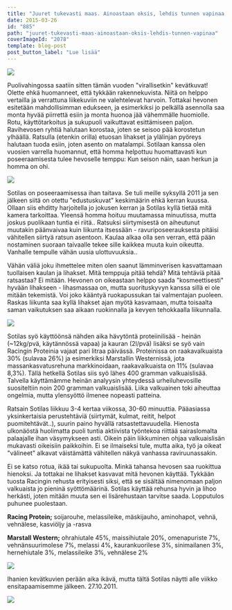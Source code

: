 ```yaml
---
title: "Juuret tukevasti maas. Ainoastaan oksis, lehdis tunnen vapinaa."
date: 2015-03-26
id: "885"
path: "juuret-tukevasti-maas-ainoastaan-oksis-lehdis-tunnen-vapinaa"
coverImageId: "2078"
template: blog-post
post_button_label: "Lue lisää"
---
```


[![](/images/IMG_2262_.jpg)](http://2.bp.blogspot.com/-GVli6PE4ino/VRPkLba-h3I/AAAAAAAAJag/0otMsix4FWw/s1600/IMG_2262_.jpg)

Puolivahingossa saatiin sitten tämän vuoden "virallisetkin" kevätkuvat! Olette ehkä huomanneet, että tykkään rakennekuvista. Niitä on helppo vertailla ja verrattuna liikekuviin ne valehtelevat harvoin. Tottakai hevonen esitetään mahdollisimman edukseen, ja esimerkiksi jo pelkällä asennolla saa monta hyvää piirrettä esiin ja monta huonoa jää vähemmälle huomiolle. Rotu, käyttötarkoitus ja sukupuoli vaikuttavat esittämiseen paljon. Ravihevosen ryhtiä halutaan korostaa, joten se seisoo pää korostetun ylhäällä. Ratsulla (etenkin orilla) etuosan lihakset ja ylälinjan pyöreys halutaan tuoda esiin, joten asento on matalampi. Sotilaan kanssa olen vuosien varrella huomannut, että homma helpottuu huomattavasti kun poseeraamisesta tulee hevoselle temppu: Kun seison näin, saan herkun ja homma on ohi.

[![](/images/IMG_2268_.jpg)](http://3.bp.blogspot.com/-1mVmcBlN_zQ/VRPm-lRGirI/AAAAAAAAJas/JckBtS7cdm0/s1600/IMG_2268_.jpg)

Sotilas on poseeraamisessa ihan taitava. Se tuli meille syksyllä 2011 ja sen jälkeen siitä on otettu "edustuskuvat" keskimäärin ehkä kerran kuussa. Ollaan siis ehditty harjoitella jo jokusen kerran ja Sotilas kyllä tietää mitä kamera tarkoittaa. Yleensä homma hoituu muutamassa minuutissa, mutta joskus puolikaan tuntia ei riitä.. Ratsuksi siirtymisestä on aiheutunut muutakin päänvaivaa kuin liikunta itsessään - ravuriposeerauksesta pitäisi vähitellen siirtyä ratsun asentoon. Kaulaa alkaa olla sen verran, että pään nostaminen suoraan taivaalle tekee sille kaikkea muuta kuin oikeutta. Vanhalle tempulle vähän uusia ulottuvuuksia..

Vähän väliä joku ihmettelee miten olen saanut lämminverisen kasvattamaan tuollaisen kaulan ja lihakset. Mitä temppuja pitää tehdä? Mitä tehtäviä pitää ratsastaa? Ei mitään. Hevonen on oikeastaan helppo saada "kosmeettisesti" hyvään lihakseen - lihasmassaa on, mutta suorituskyvyn kanssa sillä ei ole mitään tekemistä. Voi joko kääntyä ruokapussukan tai valmentajan puoleen. Raskas liikunta saa kyllä lihakset ajan myötä kasvamaan, mutta toisaalta saman vaikutuksen saa aikaan ruokinnalla ja kevyen tehokkaalla liikunnalla.

[![](/images/IMG_2298_.jpg)](http://1.bp.blogspot.com/-X86Iuenhitg/VRPyP5f8OHI/AAAAAAAAJa8/qAPByVj-ahQ/s1600/IMG_2298_.jpg)

Sotilas syö käyttöönsä nähden aika hävytöntä proteiinilisää - heinän (~12kg/pvä, käytännössä vapaa) ja kauran (2l/pvä) lisäksi se syö vain Racingin Proteinia vajaat pari litraa päivässä. Proteinissa on raakavalkuaista 30% (sulavaa 26%) ja esimerkiksi Marstallin Westernissä, jota massankasvatusrehuna markkinoidaan, raakavalkuaista on 11% (sulavaa 8,3%). Tällä hetkellä Sotilas siis syö lähes 400 gramman valkuaislisää. Talvella käyttämämme heinän analyysin yhteydessä urheiluhevosille suositeltiin noin 200 gramman valkuaislisää. Liika valkuainen toki aiheuttaa ongelmia, mutta ylensyöttö ilmenee nopeasti patteina.

Ratsain Sotilas liikkuu 3-4 kertaa viikossa, 30-60 minuuttia. Pääasiassa yksinkertaisia perustehtäviä (siirtymät, kulmat, reitit, helpot puomitehtävät..), suurin paino hyvällä ratsastettavuudella. Hienosta ulkonäöstä huolimatta puoli tuntia aktiivista työntekoa riittää sairaslomalta palaajalle ihan väsymykseen asti. Oikein päin liikkuminen ohjaa valkuaislisän mukavasti oikeisiin paikkoihin. Ei se ilmaiseksi tule, mutta aika, työ ja oikeat "välineet" alkavat väistämättä vähitellen näkyä vanhassa raviruunassakin.

Ei se katso rotua, ikää tai sukupuolta. Minkä tahansa hevosen saa ruokittua hienoksi. Ja tottakai ne lihakset kasvavat mitä hevonen käyttää. Tykkään tuosta Racingin rehusta erityisesti siksi, että se sisältää nimenomaan paljon valkuaista jo pieninä syöttömäärinä. Sotilas käyttää rehunsa hyvin ja lihoo herkästi, joten mitään muuta sen ei lisärehustaan tarvitse saada. Lopputulos puhunee puolestaan.

**Racing Protein;** soijarouhe, melassileike, mäskijauho, aminohapot, vehnä, vehnälese, kasviöljy ja -rasva

**Marstall Western;** ohrahiutale 45%, maissihiutale 20%, omenapuriste 7%, vehnänsuurimolese 7%, melassi 4%, kaurankuorilese 3%, sinimailanen 3%, hernehiutale 3%, melassileike 3%, vehnälese 2%

[![](/images/IMG_2290_.jpg)](http://4.bp.blogspot.com/-FDH9mRC1gJs/VRPzFhqhT1I/AAAAAAAAJbE/y_ZZPaGYxws/s1600/IMG_2290_.jpg)

Ihanien kevätkuvien perään aika ikävä, mutta tältä Sotilas näytti alle viikko ensitapaamisemme jälkeen. 27.10.2011.

[![](/images/_full.jpg)](http://3.bp.blogspot.com/-1o_E35kCNcE/VRPzY7prafI/AAAAAAAAJbM/uxk1lyekW9Q/s1600/_full.jpg)
